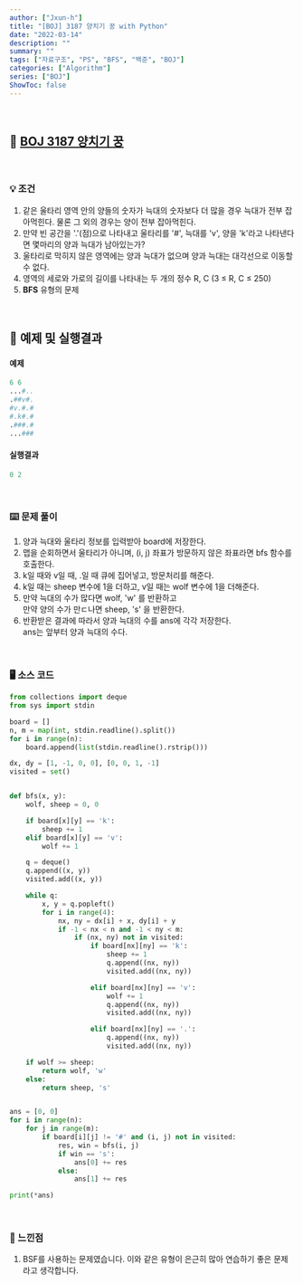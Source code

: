 ```yaml
---
author: ["Jxun-h"]
title: "[BOJ] 3187 양치기 꿍 with Python"
date: "2022-03-14"
description: ""
summary: ""
tags: ["자료구조", "PS", "BFS", "백준", "BOJ"]
categories: ["Algorithm"]
series: ["BOJ"]
ShowToc: false
---
```


<br>

## 📌 <a href="https://www.acmicpc.net/problem/3187" target="_blank">BOJ 3187 양치기 꿍</a>

<br>

### 💡 조건

1.  같은 울타리 영역 안의 양들의 숫자가 늑대의 숫자보다 더 많을 경우 늑대가 전부 잡아먹힌다. 물론 그 외의 경우는 양이 전부 잡아먹힌다.
2.  만약 빈 공간을 '.'(점)으로 나타내고 울타리를 '#', 늑대를 'v', 양을 'k'라고 나타낸다면 몇마리의 양과 늑대가 남아있는가?
3.  울타리로 막히지 않은 영역에는 양과 늑대가 없으며 양과 늑대는 대각선으로 이동할 수 없다.
4.  영역의 세로와 가로의 길이를 나타내는 두 개의 정수 R, C (3 ≤ R, C ≤ 250)
5.  **BFS** 유형의 문제

<br>

## 🔖 예제 및 실행결과

#### 예제

```py
6 6
...#..
.##v#.
#v.#.#
#.k#.#
.###.#
...###
```

#### 실행결과

```py
0 2
```

<br>

### ⌨️ 문제 풀이

1.  양과 늑대와 울타리 정보를 입력받아 board에 저장한다.
2.  맵을 순회하면서 울타리가 아니며, (i, j) 좌표가 방문하지 않은 좌표라면 bfs 함수를 호출한다.
3.  k일 때와 v일 때, .일 때 큐에 집어넣고, 방문처리를 해준다.
4.  k일 때는 sheep 변수에 1을 더하고, v일 때는 wolf 변수에 1을 더해준다.
5.  만약 늑대의 수가 많다면 wolf, 'w' 를 반환하고  
    만약 양의 수가 만ㄷ나면 sheep, 's' 을 반환한다.
6.  반환받은 결과에 따라서 양과 늑대의 수를 ans에 각각 저장한다.  
    ans는 앞부터 양과 늑대의 수다.

<br>

### 🖥 소스 코드

```py
from collections import deque
from sys import stdin

board = []
n, m = map(int, stdin.readline().split())
for i in range(n):
    board.append(list(stdin.readline().rstrip()))

dx, dy = [1, -1, 0, 0], [0, 0, 1, -1]
visited = set()


def bfs(x, y):
    wolf, sheep = 0, 0

    if board[x][y] == 'k':
        sheep += 1
    elif board[x][y] == 'v':
        wolf += 1

    q = deque()
    q.append((x, y))
    visited.add((x, y))

    while q:
        x, y = q.popleft()
        for i in range(4):
            nx, ny = dx[i] + x, dy[i] + y
            if -1 < nx < n and -1 < ny < m:
                if (nx, ny) not in visited:
                    if board[nx][ny] == 'k':
                        sheep += 1
                        q.append((nx, ny))
                        visited.add((nx, ny))

                    elif board[nx][ny] == 'v':
                        wolf += 1
                        q.append((nx, ny))
                        visited.add((nx, ny))

                    elif board[nx][ny] == '.':
                        q.append((nx, ny))
                        visited.add((nx, ny))

    if wolf >= sheep:
        return wolf, 'w'
    else:
        return sheep, 's'


ans = [0, 0]
for i in range(n):
    for j in range(m):
        if board[i][j] != '#' and (i, j) not in visited:
            res, win = bfs(i, j)
            if win == 's':
                ans[0] += res
            else:
                ans[1] += res

print(*ans)
```

<br>

### 💾 느낀점

1.  BSF를 사용하는 문제였습니다. 이와 같은 유형이 은근히 많아 연습하기 좋은 문제라고 생각합니다.